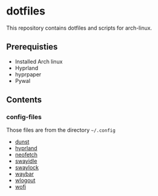 # dotfiles

This repository contains dotfiles and scripts for arch-linux.

## Prerequisties

- Installed Arch linux
- Hyprland
- hyprpaper
- Pywal

## Contents

### config-files

Those files are from the directory `~/.config`

- [dunst](.config/dunst)
- [hyprland](.config/hypr)
- [neofetch](.config/neofetch)
- [swayidle](.config/swayidle)
- [swaylock](.config/swaylock)
- [waybar](.config/waybar)
- [wlogout](.config/wlogout)
- [wofi](.config/wofi)
